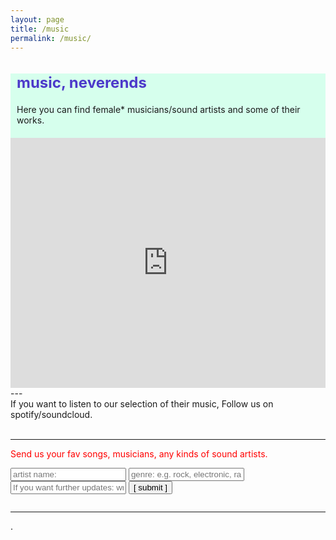 ```yaml
---
layout: page
title: /music
permalink: /music/
---
```

<meta name="viewport" content="width=device-width,initial-scale=1.0"/>

<style>
@font-face {
    font-family: 'blox';
    src: url("site/data/font/blox.ttf") format('truetype');
    font-weight: bold;
    font-style: normal;
}
    
h2 {color:#4C39CA; font-size: 24px;
    }
    
.bodycontents {background-color: #D6FFED;

    }
.maintext {margin: 10px 10px 20px 10px;}
    
</style>

<div class="bodycontents">
    <div class="maintext">
<h2> music, neverends </h2>
Here you can find female* musicians/sound artists and some of their works.
&nbsp;
    </div>  
<iframe style="border-style: none; width:100%; height:400px;" src="https://commaneverends.github.io/table_music/index.html"  frameBorder="0" allowtransparency="true"></iframe> 

</div>
---


<br/>
If you want to listen to our selection of their music, Follow us on spotify/soundcloud.
<div>    <i class="fab fa-spotify"></i> </div>
<br/>


---

<font color="red"> Send us your fav songs, musicians, any kinds of sound artists. </font> 

<script data-cfasync="false" type="text/javascript" src="form-submission-handler.js"></script>
<form class="gform" method="POST" id="car_request_form" role="form" action="https://script.google.com/macros/s/AKfycbz-6TLQGMxloAJtH1JQ-w1hf4GouwAZisDs2gBN7RUJ1uYw2Rg/exec" target="after" onsubmit="close()">
<form>
  <input type="text" id="name" name="name" placeholder="artist name:" autocomplete="off">
  <input type="text" id="genre" name="genre" placeholder="genre: e.g. rock, electronic, rap, hiphop, classic, jazz, other" autocomplete="off">
  <input type="text" id="email" name="subscription" placeholder="If you want further updates: write your email address here" autocomplete="off">  
  <input type="submit" value="[ submit ]" onclick="displayThanks()">  
 
</form>

<iframe id="after" name="after" frameborder="0" onmousewheel="" width="100%" height="0.1" style="background: transparent; border: none;">
</iframe>

<div style="display:none" class="thanks_message">
<span id="span_thanks"> Thanks for your support. See you again! </span>
</div>

<script>
function close() {
    document.querySelector('#after').addEventListener('load', function() {
        window.close();
    });
  }
function displayThanks() {
   var span_Text = document.getElementById("span_thanks").innerText;
   alert (span_Text);
}
</script>


---

.
